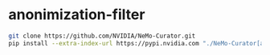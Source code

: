 # anonimization-filter

```bash
git clone https://github.com/NVIDIA/NeMo-Curator.git
pip install --extra-index-url https://pypi.nvidia.com "./NeMo-Curator[all]"
```
